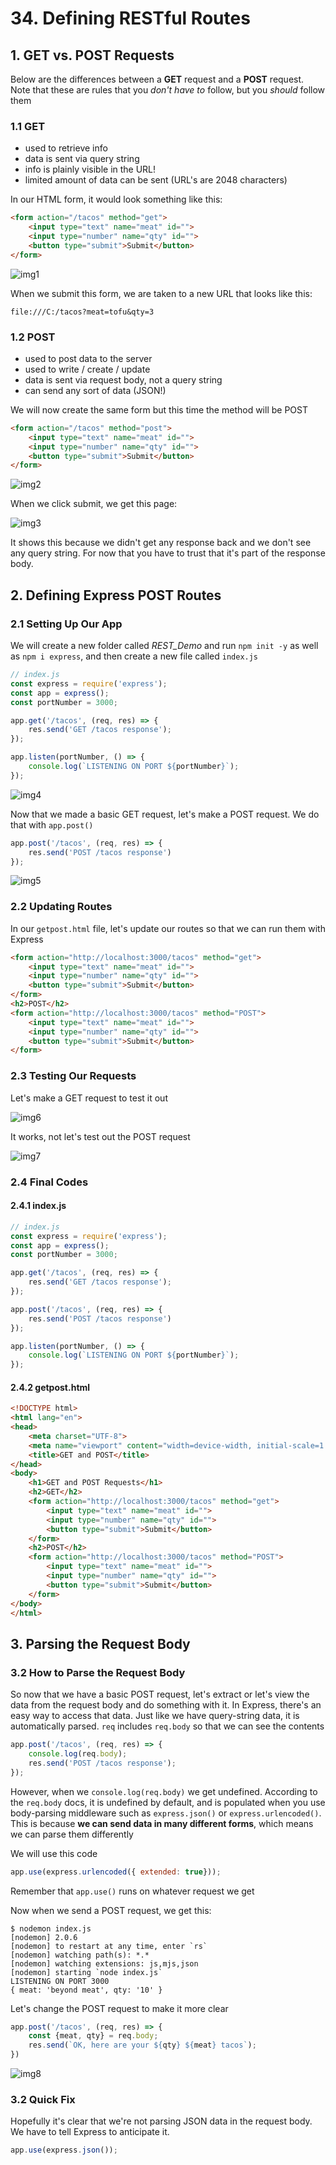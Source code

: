 # 34. Defining RESTful Routes

## 1. GET vs. POST Requests

Below are the differences between a **GET** request and a **POST** request. Note that these are rules that you *don't have to* follow, but you *should* follow them

### 1.1 GET

- used to retrieve info
- data is sent via query string
- info is plainly visible in the URL!
- limited amount of data can be sent (URL's are 2048 characters)

In our HTML form, it would look something like this:

```html
<form action="/tacos" method="get">
    <input type="text" name="meat" id="">
    <input type="number" name="qty" id="">
    <button type="submit">Submit</button>
</form>
```

![img1](https://github.com/Brian-E-Nguyen/Web-Dev-Bootcamp-2020/blob/main/34-RESTful-Routes/img-for-notes/img1.jpg?raw=true)

When we submit this form, we are taken to a new URL that looks like this:

```
file:///C:/tacos?meat=tofu&qty=3
```

### 1.2 POST

- used to post data to the server
- used to write / create / update
- data is sent via request body, not a query string
- can send any sort of data (JSON!)

We will now create the same form but this time the method will be POST

```html
<form action="/tacos" method="post">
    <input type="text" name="meat" id="">
    <input type="number" name="qty" id="">
    <button type="submit">Submit</button>
</form>
```

![img2](https://github.com/Brian-E-Nguyen/Web-Dev-Bootcamp-2020/blob/main/34-RESTful-Routes/img-for-notes/img2.jpg?raw=true)

When we click submit, we get this page:

![img3](https://github.com/Brian-E-Nguyen/Web-Dev-Bootcamp-2020/blob/main/34-RESTful-Routes/img-for-notes/img3.jpg?raw=true)

It shows this because we didn't get any response back and we don't see any query string. For now that you have to trust that it's part of the response body.

## 2. Defining Express POST Routes

### 2.1 Setting Up Our App

We will create a new folder called *REST_Demo* and run `npm init -y` as well as `npm i express`, and then create a new file called `index.js`

```js
// index.js
const express = require('express');
const app = express();
const portNumber = 3000;

app.get('/tacos', (req, res) => {
    res.send('GET /tacos response');
});

app.listen(portNumber, () => {
    console.log(`LISTENING ON PORT ${portNumber}`);
});
```

![img4](https://github.com/Brian-E-Nguyen/Web-Dev-Bootcamp-2020/blob/main/34-RESTful-Routes/img-for-notes/img4.jpg?raw=true)

Now that we made a basic GET request, let's make a POST request. We do that with `app.post()`

```js
app.post('/tacos', (req, res) => {
    res.send('POST /tacos response')
});
```

![img5](https://github.com/Brian-E-Nguyen/Web-Dev-Bootcamp-2020/blob/main/34-RESTful-Routes/img-for-notes/img5.jpg?raw=true)

### 2.2 Updating Routes

In our `getpost.html` file, let's update our routes so that we can run them with Express

```html
<form action="http://localhost:3000/tacos" method="get">
    <input type="text" name="meat" id="">
    <input type="number" name="qty" id="">
    <button type="submit">Submit</button>
</form>
<h2>POST</h2>
<form action="http://localhost:3000/tacos" method="POST">
    <input type="text" name="meat" id="">
    <input type="number" name="qty" id="">
    <button type="submit">Submit</button>
</form>
```

### 2.3 Testing Our Requests

Let's make a GET request to test it out

![img6](https://github.com/Brian-E-Nguyen/Web-Dev-Bootcamp-2020/blob/main/34-RESTful-Routes/img-for-notes/img6.jpg?raw=true)

It works, not let's test out the POST request

![img7](https://github.com/Brian-E-Nguyen/Web-Dev-Bootcamp-2020/blob/main/34-RESTful-Routes/img-for-notes/img7.jpg?raw=true)

### 2.4 Final Codes

#### 2.4.1 index.js

```js
// index.js
const express = require('express');
const app = express();
const portNumber = 3000;

app.get('/tacos', (req, res) => {
    res.send('GET /tacos response');
});

app.post('/tacos', (req, res) => {
    res.send('POST /tacos response')
});

app.listen(portNumber, () => {
    console.log(`LISTENING ON PORT ${portNumber}`);
});
```

#### 2.4.2 getpost.html

```html
<!DOCTYPE html>
<html lang="en">
<head>
    <meta charset="UTF-8">
    <meta name="viewport" content="width=device-width, initial-scale=1.0">
    <title>GET and POST</title>
</head>
<body>
    <h1>GET and POST Requests</h1>
    <h2>GET</h2>
    <form action="http://localhost:3000/tacos" method="get">
        <input type="text" name="meat" id="">
        <input type="number" name="qty" id="">
        <button type="submit">Submit</button>
    </form>
    <h2>POST</h2>
    <form action="http://localhost:3000/tacos" method="POST">
        <input type="text" name="meat" id="">
        <input type="number" name="qty" id="">
        <button type="submit">Submit</button>
    </form>
</body>
</html>
```

## 3. Parsing the Request Body

### 3.2 How to Parse the Request Body

So now that we have a basic POST request, let's extract or let's view the data from the request body and do something with it. In Express, there's an easy way to access that data. Just like we have query-string data, it is automatically parsed. `req` includes `req.body` so that we can see the contents

```js
app.post('/tacos', (req, res) => {
    console.log(req.body);
    res.send('POST /tacos response');
});
```

However, when we `console.log(req.body)` we get undefined. According to the `req.body` docs, it is undefined by default, and is populated when you use body-parsing middleware such as `express.json()` or `express.urlencoded()`. This is because **we can send data in many different forms**, which means we can parse them differently

We will use this code

```js
app.use(express.urlencoded({ extended: true}));
```

Remember that `app.use()` runs on whatever request we get

Now when we send a POST request, we get this:

```
$ nodemon index.js
[nodemon] 2.0.6
[nodemon] to restart at any time, enter `rs`
[nodemon] watching path(s): *.*
[nodemon] watching extensions: js,mjs,json
[nodemon] starting `node index.js`
LISTENING ON PORT 3000
{ meat: 'beyond meat', qty: '10' }
```

Let's change the POST request to make it more clear

```js
app.post('/tacos', (req, res) => {
    const {meat, qty} = req.body;
    res.send(`OK, here are your ${qty} ${meat} tacos`);
})
```

![img8](https://github.com/Brian-E-Nguyen/Web-Dev-Bootcamp-2020/blob/main/34-RESTful-Routes/img-for-notes/img8.jpg?raw=true)

### 3.2 Quick Fix

Hopefully it's clear that we're not parsing JSON data in the request body. We have to tell Express to anticipate it.

```js
app.use(express.json());
```
